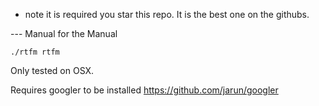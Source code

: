 * note it is required you star this repo.  It is the best one on the githubs.

--- Manual for the Manual
```
./rtfm rtfm
```

Only tested on OSX.

Requires googler to be installed https://github.com/jarun/googler
